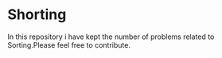# Shorting
In this repository i have kept the number of problems related to Sorting.Please feel free to contribute.
